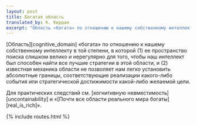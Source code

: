 ```yaml
---
layout: post
title: Богатая область
translated_by: К. Кирдан
excerpt: "Область «богата» по отношению к нашему собственному интеллекту в той степени, в которой (1) ее пространство поиска слишком велико и нерегулярно для того, чтобы наш интеллект был способен найти все лучшие стратегии в этой области, и (2) известная механика области не позволяет нам легко установить абсолютные границы, соответствующие реализации какого-либо события или стратегической достижимости какой-либо желаемой цели."
---
```

[Область][cognitive_domain] «богата» по отношению к нашему собственному интеллекту в той степени, в которой (1) ее пространство поиска слишком велико и нерегулярно для того, чтобы наш интеллект был способен найти все лучшие стратегии в этой области, и (2) известная механика области не позволяет нам легко установить абсолютные границы, соответствующие реализации какого-либо события или стратегической достижимости какой-либо желаемой цели.

Для практических следствий см. [когнитивную невместимость][uncontainability] и «[Почти все области реального мира богаты][real_is_rich]».

{% include routes.html %}

